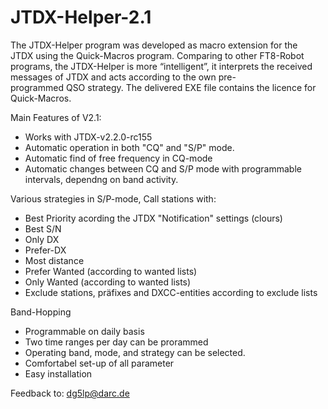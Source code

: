 # JTDX-Helper-2.1
The JTDX-Helper program was developed as macro extension for the JTDX using the Quick-Macros program. Comparing to other FT8-Robot programs, the JTDX-Helper is more “intelligent”, it interprets the received messages of JTDX and acts according to the own pre-programmed QSO strategy. The delivered EXE file contains the licence for Quick-Macros.

Main Features of V2.1:
- Works with JTDX-v2.2.0-rc155
- Automatic operation in both "CQ" and "S/P" mode.
- Automatic find of free frequency in CQ-mode
- Automatic changes between CQ and S/P mode with programmable intervals, dependng on band activity.

Various strategies in S/P-mode, Call stations with:
- Best Priority acording the JTDX "Notification" settings (clours)
- Best S/N
- Only DX
- Prefer-DX
- Most distance
- Prefer Wanted (according to wanted lists)
- Only Wanted (according to wanted lists)
- Exclude stations, präfixes and DXCC-entities according to exclude lists

Band-Hopping
- Programmable on daily basis
- Two time ranges per day can be prorammed
- Operating band, mode, and strategy can be selected.
- Comfortabel set-up of all parameter
- Easy installation

Feedback to: dg5lp@darc.de
